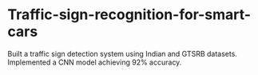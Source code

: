 # Traffic-sign-recognition-for-smart-cars
 Built a traffic sign detection system using Indian and GTSRB datasets. Implemented a CNN model achieving  92% accuracy.
